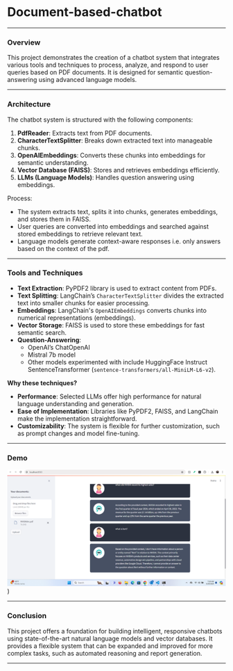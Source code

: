 # Document-based-chatbot
---

### Overview

This project demonstrates the creation of a chatbot system that integrates various tools and techniques to process, analyze, and respond to user queries based on PDF documents. It is designed for semantic question-answering using advanced language models.

---

### Architecture

The chatbot system is structured with the following components:

1. **PdfReader**: Extracts text from PDF documents.
2. **CharacterTextSplitter**: Breaks down extracted text into manageable chunks.
3. **OpenAIEmbeddings**: Converts these chunks into embeddings for semantic understanding.
4. **Vector Database (FAISS)**: Stores and retrieves embeddings efficiently.
5. **LLMs (Language Models)**: Handles question answering using embeddings.

Process:
- The system extracts text, splits it into chunks, generates embeddings, and stores them in FAISS.
- User queries are converted into embeddings and searched against stored embeddings to retrieve relevant text.
- Language models generate context-aware responses i.e. only answers based on the context of the pdf.

---

### Tools and Techniques

- **Text Extraction**: PyPDF2 library is used to extract content from PDFs.
- **Text Splitting**: LangChain’s `CharacterTextSplitter` divides the extracted text into smaller chunks for easier processing.
- **Embeddings**: LangChain's `OpenAIEmbeddings` converts chunks into numerical representations (embeddings).
- **Vector Storage**: FAISS is used to store these embeddings for fast semantic search.
- **Question-Answering**:
  - OpenAI’s ChatOpenAI
  - Mistral 7b model
  - Other models experimented with include HuggingFace Instruct SentenceTransformer (`sentence-transformers/all-MiniLM-L6-v2`).

**Why these techniques?**
- **Performance**: Selected LLMs offer high performance for natural language understanding and generation.
- **Ease of Implementation**: Libraries like PyPDF2, FAISS, and LangChain make the implementation straightforward.
- **Customizability**: The system is flexible for further customization, such as prompt changes and model fine-tuning.

---

### Demo

![Image 2 - Chatbot](https://github.com/Isha-singh-01/Document-based-chatbot/blob/6f9cc9da3742f9adca7dd9599122572f6d055141/Picture1.png)
)

---

### Conclusion

This project offers a foundation for building intelligent, responsive chatbots using state-of-the-art natural language models and vector databases. It provides a flexible system that can be expanded and improved for more complex tasks, such as automated reasoning and report generation.

---
